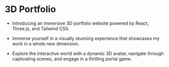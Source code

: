 # 3D Portfolio

* Introducing an immersive 3D portfolio website powered by React, Three.js, and Tailwind CSS. 

* Immerse yourself in a visually stunning experience that showcases my work in a whole new dimension. 

* Explore the interactive world with a dynamic 3D avatar, navigate through captivating scenes, and engage in a thrilling portal game. 

  
